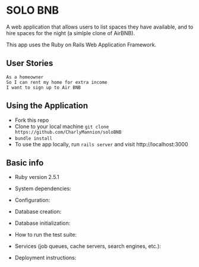 # SOLO BNB

A web application that allows users to list spaces they have available, and to hire spaces for the night (a simlple clone of AirBNB).

This app uses the Ruby on Rails Web Application Framework.

## User Stories

```
As a homeowner
So I can rent my home for extra income
I want to sign up to Air BNB
```

## Using the Application

* Fork this repo
* Clone to your local machine `git clone https://github.com/CharlyMannion/soloBNB`
* `bundle install`
* To use the app locally, run `rails server` and visit http://localhost:3000

## Basic info

* Ruby version 2.5.1

* System dependencies:

* Configuration:

* Database creation:

* Database initialization:

* How to run the test suite:

* Services (job queues, cache servers, search engines, etc.):

* Deployment instructions:
